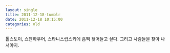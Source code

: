 ```yaml
---
layout: single
title: 2011-12-18-tumblr
date: 2011-12-18 10:15:00
categories: old
---
```

톨스토이, 쇼펜하우어, 스타니스랍스키에 흠뻑 젖어들고 싶다. 그리고 사람들을 찾아 나서야지.

